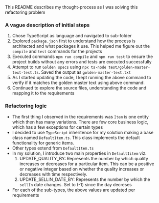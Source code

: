 This README describes my thought-process as I was solving this refactoring problem

### A vague description of initial steps

1. Chose TypeScript as language and navigated to sub-folder
2. Explored `package.json` first to understand how the process is architected and what packages it use. This helped me figure out the `compile` and `test` commands for the projects
3. Executed commands `npm run compile` and `npm run test` to ensure the project builds without any errors and tests are executed successfully
4. Attempt to run `Golden specs` using `npx ts-node test/golden-master-text-test.ts`. Saved the output as `golden-master-text.txt`
5. As I started updating the code, I kept running the above command to verify if it matches the golden master text using above command.
6. Continued to explore the source files, understanding the code and mapping it to the requirements

### Refactoring logic

- The first thing I observed in the requirements was `Item` is one entity which then has many variations. There are few core business logic, which has a few exceptions for certain types
- I decided to use `TypeScript` inheritence for my solution making a base class named `DefaultItem.ts`. This class implements the default functionality for generic items.
- Other types extend from `DefaultItem.ts`
- In my solution, I introduce two main properties in `DefaultIitem` viz.
  1. UPDATE_QUALITY_BY: Represents the number by which quality increases or decreases for a particular item. This can be a positive or negative integer based on whether the quality increases or decreases with time respectively.
  2. UPDATE_SELLIN_DATE_BY: Represents the number by which the `sellIn` date changes. Set to (-1) since the day decreses
- For each of the sub-types, the above values are updated per requirements
